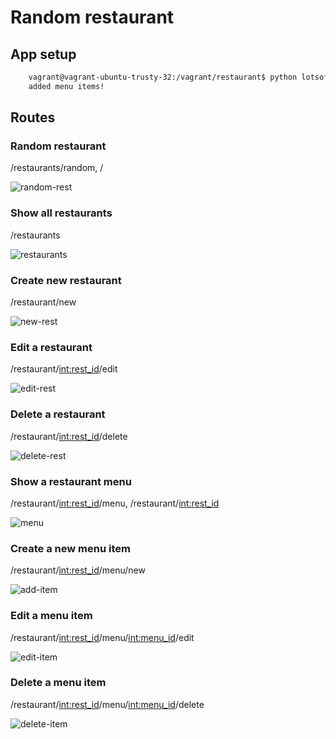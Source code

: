 # Random restaurant

## App setup

``` bash
    vagrant@vagrant-ubuntu-trusty-32:/vagrant/restaurant$ python lotsofmenus.py
    added menu items!
```

## Routes

### Random restaurant
/restaurants/random, /

![random-rest](images/random-rest.png)

### Show all restaurants
/restaurants

![restaurants](images/restaurants.png)

### Create new restaurant
/restaurant/new

![new-rest](images/new-rest.png)

### Edit a restaurant
/restaurant/<int:rest_id>/edit

![edit-rest](images/edit-rest.png)

### Delete a restaurant
/restaurant/<int:rest_id>/delete

![delete-rest](images/delete-rest.png)

### Show a restaurant menu
/restaurant/<int:rest_id>/menu, /restaurant/<int:rest_id>

![menu](images/menu.png)

### Create a new menu item
/restaurant/<int:rest_id>/menu/new

![add-item](images/add-item.png)

### Edit a menu item
/restaurant/<int:rest_id>/menu/<int:menu_id>/edit

![edit-item](images/edit-item.png)

### Delete a menu item
/restaurant/<int:rest_id>/menu/<int:menu_id>/delete

![delete-item](images/delete-item.png)
